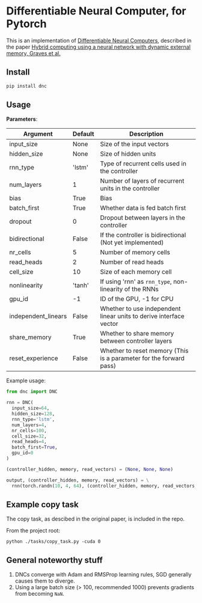 # Differentiable Neural Computer, for Pytorch

This is an implementation of [Differentiable Neural Computers](http://people.idsia.ch/~rupesh/rnnsymposium2016/slides/graves.pdf), described in the paper [Hybrid computing using a neural network with dynamic external memory, Graves et al.](https://www.nature.com/articles/nature20101)

## Install

```bash
pip install dnc
```

## Usage

**Parameters**:

| Argument | Default | Description |
| --- | --- | --- |
| input_size | None | Size of the input vectors |
| hidden_size | None | Size of hidden units |
| rnn_type | 'lstm' | Type of recurrent cells used in the controller |
| num_layers | 1 | Number of layers of recurrent units in the controller |
| bias | True | Bias |
| batch_first | True | Whether data is fed batch first |
| dropout | 0 | Dropout between layers in the controller |
| bidirectional | False | If the controller is bidirectional (Not yet implemented) |
| nr_cells | 5 | Number of memory cells |
| read_heads | 2 | Number of read heads |
| cell_size | 10 | Size of each memory cell |
| nonlinearity | 'tanh' | If using 'rnn' as `rnn_type`, non-linearity of the RNNs |
| gpu_id | -1 | ID of the GPU, -1 for CPU |
| independent_linears | False | Whether to use independent linear units to derive interface vector |
| share_memory | True | Whether to share memory between controller layers |
| reset_experience | False | Whether to reset memory (This is a parameter for the forward pass) |


Example usage:

```python
from dnc import DNC

rnn = DNC(
  input_size=64,
  hidden_size=128,
  rnn_type='lstm',
  num_layers=4,
  nr_cells=100,
  cell_size=32,
  read_heads=4,
  batch_first=True,
  gpu_id=0
)

(controller_hidden, memory, read_vectors) = (None, None, None)

output, (controller_hidden, memory, read_vectors) = \
  rnn(torch.randn(10, 4, 64), (controller_hidden, memory, read_vectors, reset_experience=True))
```

## Example copy task

The copy task, as descibed in the original paper, is included in the repo.

From the project root:
```
python ./tasks/copy_task.py -cuda 0
```

## General noteworthy stuff

1. DNCs converge with Adam and RMSProp learning rules, SGD generally causes them to diverge.
2. Using a large batch size (> 100, recommended 1000) prevents gradients from becoming `NaN`.

